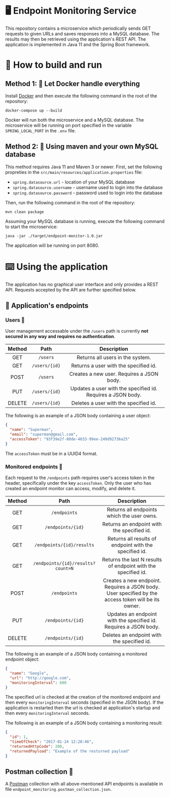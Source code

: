 # :desktop_computer: Endpoint Monitoring Service

This repository contains a microservice which periodically sends GET requests to given URLs and saves responses into a MySQL database.
The results may then be retrieved using the application's REST API. 
The application is implemented in Java 11 and the Spring Boot framework. 

# :wrench: How to build and run

## Method 1: :whale: Let Docker handle everything

Install [Docker](https://www.docker.com) and then execute the following command in the root of the repository:

```
docker-compose up --build
```

Docker will run both the microservice and a MySQL database.
The microservice will be running on port specified in the variable `SPRING_LOCAL_PORT` in the `.env` file.

## Method 2: :hammer: Using maven and your own MySQL database

This method requires Java 11 and Maven 3 or newer.
First, set the following propreties in the `src/main/resources/application.properties` file:  

- `spring.datasource.url` - location of your MySQL database
- `spring.datasource.username` - username used to login into the database
- `spring.datasource.password` - password used to login into the database

Then, run the following command in the root of the repository:

```
mvn clean package
```

Assuming your MySQL database is running, execute the following command to start the microservice:

```
java -jar ./target/endpoint-monitor-1.0.jar
```

The application will be running on port 8080.

# :keyboard: Using the application

The application has no graphical user interface and only provides a REST API.
Requests accepted by the API are further specified below.

## :electric_plug: Application's endpoints

### Users :adult:

User management accessable under the `/users` path is currently **not secured in any way and requires no authentication**.

| Method |     Path      |                         Description                         |
|:------:|:-------------:|:-----------------------------------------------------------:|
|  GET   |   `/users`    |              Returns all users in the system.               |
|  GET   | `/users/{id}` |            Returns a user with the specified id.            |
|  POST  |   `/users`    |          Creates a new user. Requires a JSON body.          |
|  PUT   | `/users/{id}` | Updates a user with the specified id. Requires a JSON body. |
| DELETE | `/users/{id}` |            Deletes a user with the specified id.            |

The following is an example of a JSON body containing a user object:

```json
{
  "name": "Superman",
  "email": "superman@gmail.com",
  "accessToken": "93f39e2f-80de-4033-99ee-249d92736a25"
}
```

The `accessToken` must be in a UUID4 format.

### Monitored endpoints :signal_strength:

Each request to the `/endpoints` path requires user's access token in the header, specifically under the key `accessToken`.
Only the user who has created an endpoint monitor can access, modify, and delete it.

| Method |               Path                |                                             Description                                             |
|:------:|:---------------------------------:|:---------------------------------------------------------------------------------------------------:|
|  GET   |           `/endpoints`            |                             Returns all endpoints which the user owns.                              |
|  GET   |         `/endpoints/{id}`         |                             Returns an endpoint with the specified id.                              |
|  GET   |     `/endpoints/{id}/results`     |                       Returns all results of endpoint with the specified id.                        |
|  GET   | `/endpoints/{id}/results?count=N` |                    Returns the last N results of endpoint with the specified id.                    |
|  POST  |           `/endpoints`            | Creates a new endpoint. Requires a JSON body. User specified by the access token will be its owner. |
|  PUT   |         `/endpoints/{id}`         |                  Updates an endpoint with the specified id. Requires a JSON body.                   |
| DELETE |         `/endpoints/{id}`         |                             Deletes an endpoint with the specified id.                              |

The following is an example of a JSON body containing a monitored endpoint object:

```json
{
  "name": "Google",
  "url": "http://google.com",
  "monitoringInterval": 600
}
```

The specified url is checked at the creation of the monitored endpoint and then every `monitoringInterval` seconds (specified in the JSON body).
If the application is restarted then the url is checked at application's startup and then every `monitoringInterval` seconds.

The following is an example of a JSON body containing a monitoring result:

```json
{
  "id": 1,
  "timeOfCheck": "2017-01-24 12:28:46",
  "returnedHttpCode": 200,
  "returnedPayload": "Example of the resturned payload"
}
```

## Postman collection :postbox:

A [Postman](https://www.postman.com/) collection with all above-mentioned API endpoints is available in file `endpoint_monitoring.postman_collection.json`.
